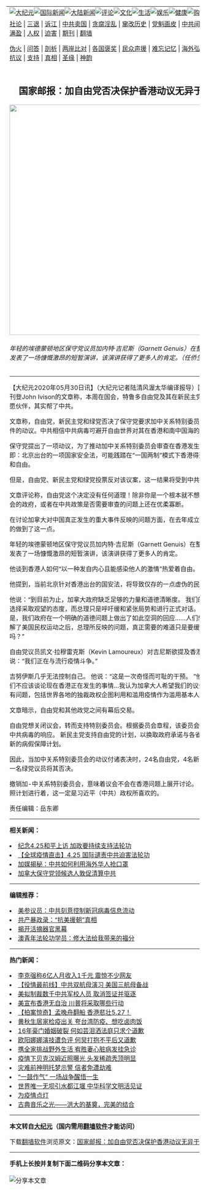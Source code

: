 <a name="1" id="1" target="_blank"></a><span id="1"></span>
<table align=center border="0"><tr><td colspan="2" VALIGN=TOP><a href="https://github.com/q295/djy/blob/master/gb/nsc413.md#1"><img src="https://raw.githubusercontent.com/q295/www/master/t/djy/1.jpg" title="大纪元"></a><a href="https://github.com/q295/djy/blob/master/gb/n24hr.md#1"><img src="https://raw.githubusercontent.com/q295/www/master/t/djy/3.jpg" title="国际新闻"></a><a href="https://github.com/q295/djy/blob/master/gb/nsc413.md#1"><img src="https://raw.githubusercontent.com/q295/www/master/t/djy/4.jpg" title="大陆新闻"></a><a href="https://github.com/q295/djy/blob/master/gb/news392.md#1"><img src="https://raw.githubusercontent.com/q295/www/master/t/djy/5.jpg" title="评论"></a><a href="https://github.com/q295/djy/blob/master/gb/news2007.md#1"><img src="https://raw.githubusercontent.com/q295/www/master/t/djy/6.jpg" title="文化"></a><a href="https://github.com/q295/djy/blob/master/gb/news2008.md#1"><img src="https://raw.githubusercontent.com/q295/www/master/t/djy/7.jpg" title="生活"></a><a href="https://github.com/q295/djy/blob/master/gb/ncyule.md#1"><img src="https://raw.githubusercontent.com/q295/www/master/t/djy/8.jpg" title="娱乐"></a><a href="https://github.com/q295/djy/blob/master/gb/nsc1002.md#1"><img src="https://raw.githubusercontent.com/q295/www/master/t/djy/9.jpg" title="健康"><a href="https://www.youlucky.com"><img src="https://raw.githubusercontent.com/q295/www/master/t/djy/10.jpg" title="购物"></a><a href="https://donate.epochtimes.com/?utm_medium=epochtimes&utm_source=referral&utm_campaign=donate_button_djyarticleheader"><img src="https://raw.githubusercontent.com/q295/www/master/t/djy/12.jpg" title="捐款"></a></td></tr>
<tr><td colspan="2" VALIGN=TOP><a target="_blank" href="https://github.com/q295/djy/blob/master/gb/9p.md#1">社论</a> | <a target="_blank" href="https://github.com/q295/djy/blob/master/gb/nf5657.md#1">三退</a> | <a target="_blank" href="https://github.com/q295/djy/blob/master/gb/nf6124.md#1">诉江</a> | <a target="_blank" href="https://github.com/q295/djy/blob/master/gb/nf1176117.md#1">中共卖国</a> | <a target="_blank" href="https://github.com/q295/djy/blob/master/gb/nf5773.md#1">贪腐淫乱</a> | <a target="_blank" href="https://github.com/q295/djy/blob/master/gb/nf1176115.md#1">窜改历史</a> | <a target="_blank" href="https://github.com/q295/djy/blob/master/gb/nf1176107.md#1">党魁画皮</a> | <a target="_blank" href="https://github.com/q295/djy/blob/master/gb/nf1320400.md#1">中共间谍</a> | <a target="_blank" href="https://github.com/q295/djy/blob/master/gb/nf1176114.md#1">破坏传统</a> | <a target="_blank" href="https://github.com/q295/ntdtv/blob/master/gb/prog447_1.md#1">恶贯满盈</a> | <a target="_blank" href="https://github.com/q295/djy/blob/master/gb/ncid278.md#1">人权</a> | <a target="_blank" href="https://github.com/q295/djy/blob/master/gb/nf1176111.md#1">迫害</a> | <a target="_blank" href="https://gitlab.com/szzdlab/mh-qikan/blob/master/README.md#1">期刊</a> | <a target="_blank" href="https://github.com/q295/www/blob/master/README.md?zsrh#8">翻墙</a></p><p><a target="_blank" href="https://github.com/q295/djy/blob/master/gb/nf5562.md#1">伪火</a> | <a target="_blank" href="https://github.com/q295/djy/blob/master/gb/nf4378.md#1">问答</a> | <a target="_blank" href="https://github.com/q295/djy/blob/master/gb/nf5792.md#1">剖析</a> | <a target="_blank" href="https://github.com/q295/djy/blob/master/gb/nf5735.md#1">两岸比对</a> | <a target="_blank" href="https://github.com/q295/djy/blob/master/gb/nf6119.md#1">各国褒奖</a> | <a target="_blank" href="https://github.com/q295/djy/blob/master/gb/nf6120.md#1">民众声援</a> | <a target="_blank" href="https://github.com/q295/djy/blob/master/gb/nf1188594.md#1">难忘记忆</a> | <a target="_blank" href="https://github.com/q295/djy/blob/master/gb/nf3180.md#1">海外弘传</a> | <a target="_blank" href="https://github.com/q295/djy/blob/master/gb/nf5410.md#1">万人上访</a> | <a target="_blank" href="https://github.com/q295/ntdtv/blob/master/gb/prog1530_1.md#1">和平抗议</a> | <a target="_blank" href="https://github.com/q295/djy/blob/master/gb/nf4386.md#1">支持</a> | <a target="_blank" href="https://github.com/q295/djy/blob/master/gb/nf4389.md#1">真相</a> | <a target="_blank" href="https://github.com/q295/djy/blob/master/gb/nf5790.md#1">圣缘</a> | <a target="_blank" href="https://github.com/q295/djy/blob/master/gb/nf4786.md#1">神韵</a></td></tr>
<tr><td VALIGN=TOP width="626"><h2 align=center>国家邮报：加自由党否决保护香港动议无异于帮中共</h2>
<img width="600" src="https://i.epochtimes.com/assets/uploads/2020/04/9G9A9588-600x400.jpg" />
<h6>年轻的埃德蒙顿地区保守党议员加内特·吉尼斯（Garnett Genuis）在整个会议厅内，发表了一场慷慨激昂的短暂演讲，该演讲获得了更多人的肯定。（任侨生/大纪元）
</h6>
<hr>
	<p>【大纪元2020年05月30日讯】（大纪元记者陆清风渥太华编译报导）国家邮报26日刊登John Ivison的文章称，本周在国会，特鲁多自由党及其在新民主党和绿党中的意愿伙伴，其实帮了中共。</p>
<p>文章称，自由党，新民主党和绿党否决了保守党要求加中关系特别委员会审议香港事件的动议。中共相信中共病毒可避开自由世界对其在香港和南中国海的势力扩张。</p>
<p>保守党提出了一项动议，为了推动加中关系特别委员会审查在香港发生的事件——即：北京出台的一项国家安全法，可能践踏在“一国两制”模式下香港得到保护的权利和自由。</p>
<p>但是，自由党、新民主党和绿党投票反对该议案，这一结果将受到中共的欢迎。</p>
<p>文章评论称，自由党这个决定没有任何道理！除非你是一个根本就不想成立这个委员会的政府，或者在中共政策是否需要审查的问题上还在优柔寡断。</p>
<p>在讨论加拿大对中国真正发生的重大事件反映的问题方面，在去年成立的委员会更好的做到了这一点。</p>
<p>年轻的埃德蒙顿地区保守党议员加内特·吉尼斯（Garnett Genuis）在整个会议厅内，发表了一场慷慨激昂的短暂演讲，该演讲获得了更多人的肯定。</p>
<p>他谈到香港人如何“以一种发自内心且能感染他人的激情”热爱着自由。</p>
<p>他提到，当前北京针对香港出台的国安法，将导致仅存的一点虚伪的民主消失殆尽。</p>
<p>他说：“到目前为止，加拿大政府缺乏足够的力量和道德清晰度。 我们的外交部长则选择采取观望的态度，而总理只是呼吁缓和紧张局势和进行正式对话。 令人羞愧的是，我们政府在一个明确的道德问题上做出了如此空洞的回应……人们想知道，在了解了美国民权运动之后，总理所反映的问题，真正需要的难道只是要缓和紧张局势吗？”</p>
<p>自由党议员凯文·拉穆雷克斯（Kevin Lamoureux）对吉尼斯欲提及香港表示质疑，他说：“我们正在与流行疫情斗争。”</p>
<p>吉努伊斯几乎无法控制自己。 他说：“这是一次奇怪而可耻的干预。 ”他的暗示是，我们不应该谈论现在香港正在发生的事情&#8230;我认为加拿大人希望我们的议会积极参与所有问题，包括世界各地的独裁政权企图利用和滥用疫情作为滥用基本人权的借口。</p>
<p>文章暗示，自由党和其他政党之间有幕后交易。</p>
<p>自由党想关闭议会，转而支持特别委员会。根据委员会章程，该委员会仅限于审查对中共病毒的响应。 新民主党支持自由党的计划，以换取政府承诺与各省合作制定一项新的病假保障计划。</p>
<p>因此，当加中关系特别委员会的动议付诸表决时，24名自由党，4名新民主党议员和一名绿党议员将其否决。</p>
<p>撤销加-中关系特别委员会，意味着议会不会在香港问题上展开讨论。 当实际情况按照计划进行着，这一定是习近平（中共）政权所喜欢的。</p>
<p>责任编辑：岳东卿</p>
	
<hr>


<strong>相关新闻：</strong>
<li><a href="https://github.com/q295/djy/blob/master/gb/20/4/24/n12056727.md#1">纪念4.25和平上访 加政要持续支持法轮功</a></li>
<li><a href="https://github.com/q295/djy/blob/master/gb/20/4/26/n12062346.md#1">【全球疫情直击】4.25 国际谴责中共迫害法轮功</a></li>
<li><a href="https://github.com/q295/djy/blob/master/gb/20/4/30/n12074090.md#1">加媒揭秘：中共如何利用海外华人抢口罩</a></li>
<li><a href="https://github.com/q295/djy/blob/master/gb/20/5/12/n12100683.md#1">加拿大保守党领候选人敦促清算中共</a></li>
<hr>


<strong>编辑推荐：</strong>
<li><a href="https://github.com/onzhi266/djy/blob/master/gb/20/2/22/n11887949.md#1">美参议员：中共刻意控制新冠病毒信息流动</a></li>
<li><a href="https://github.com/tsiac2612/djy/blob/master/gb/18/10/15/n10784939.md#1" target="_blank">共产暴政录：“抗美援朝”真相</a></li><li><a href="https://github.com/q295/djy/blob/master/gb/10/4/19/n2881569.md?dfh#1" target="_blank">揭开活摘器官黑幕</a></li><li><a href="https://github.com/tsiac2612/djy/blob/master/gb/19/10/11/n11581886.md#1" target="_blank">澳青年法轮功学员：修大法给我带来的福分</a></li>
<hr>

<strong>热门新闻：</strong>
<li><a href="https://github.com/q295/djy/blob/master/gb/20/5/28/n12144173.md#1">李克强称6亿人月收入1千元 震惊不少网友</a></li>
<li><a href="https://github.com/q295/djy/blob/master/gb/20/5/28/n12144826.md#1">【役情最前线】中共双航母演习 美国三航母备战</a></li>
<li><a href="https://github.com/q295/djy/blob/master/gb/20/5/28/n12143427.md#1">美拟制裁数千中共军校人员 取消签证并驱逐</a></li>
<li><a href="https://github.com/q295/djy/blob/master/gb/20/5/27/n12141717.md#1">美宣布香港无自治 川普将采取哪些行动</a></li>
<li><a href="https://github.com/q295/djy/blob/master/gb/20/5/28/n12142102.md#1">【拍案惊奇】孟晚舟翻船 香港悲壮5.27！</a></li>
<li><a href="https://github.com/q295/djy/blob/master/gb/20/5/27/n12139391.md#1">黄秋生居家检疫出关 夸台湾防疫、想吃卤肉饭</a></li>
<li><a href="https://github.com/q295/djy/blob/master/gb/20/5/28/n12144633.md#1">16年豪门婚姻破裂 何如芸泪洒法庭只求个道歉</a></li>
<li><a href="https://github.com/q295/djy/blob/master/gb/20/5/26/n12139000.md#1">欧阳娜娜演技遭负评 何炅打抱不平后又道歉</a></li>
<li><a href="https://github.com/q295/djy/blob/master/gb/20/5/27/n12140007.md#1">携全家挑战野外生活 宥胜妻心脏病发挂急诊</a></li>
<li><a href="https://github.com/q295/djy/blob/master/gb/20/5/26/n12138702.md#1">疫情下贝克汉姆近照曝光 头发稀疏秃顶明显</a></li>
<li><a href="https://github.com/q295/djy/blob/master/gb/20/4/18/n12042366.md#1">灾难前神明托梦示警 信者免遭劫难</a></li>
<li><a href="https://github.com/q295/djy/blob/master/gb/20/5/25/n12134403.md#1">“一鼓作气” 一场战争醒悟一生</a></li>
<li><a href="https://github.com/q295/djy/blob/master/gb/20/5/22/n12128808.md#1">世界唯一无坝引水都江堰  中华科学文明活见证</a></li>
<li><a href="https://github.com/q295/djy/blob/master/gb/20/5/27/n12139736.md#1">为疫情点灯</a></li>
<li><a href="https://github.com/q295/djy/blob/master/gb/20/4/10/n12019598.md#1">古典音乐之光——洪大的基奠，完美的结合</a></li>
<hr>

<strong>本文转自<a href="https://www.epochtimes.com">大纪元</a>（国内需用<a href="https://github.com/q295/www/blob/master/README.md#8">翻墙软件</a>才能访问）</strong><p>下载<a href="https://github.com/q295/www/blob/master/README.md#8">翻墙软件</a>浏览原文：<a href="https://www.epochtimes.com/gb/20/5/29/n12147417.htm">国家邮报：加自由党否决保护香港动议无异于帮中共</a></p><hr>

<strong>手机上长按并复制下面二维码分享本文章：</strong><br><br><img src="http://d1p1.ip.zn2.us/v.php?action=qrcode&url=https://github.com/q295/djy/blob/master/gb/20/5/29/n12147417.md%231" title="分享本文章"></td><td VALIGN=TOP><a href="https://github.com/q295/djy/blob/master/gb/16/1/21/n4622075.md?dfh#1" target="_blank"><img src="https://raw.githubusercontent.com/q295/djy/master/gb/300/wei-f1.jpg" title="中共的伪火骗局"  alt="中共的伪火骗局"></a><br><a href="https://github.com/q295/www/blob/master/README.md?dfh#9" target="_blank"><img src="https://raw.githubusercontent.com/q295/djy/master/gb/300/yong-h.jpg" title="永恒的见证"  alt="永恒的见证"></a><br><a href="https://github.com/q295/djy/blob/master/gb/13/9/29/n3974789.md?dfh#1" target="_blank"><img src="https://raw.githubusercontent.com/q295/djy/master/gb/300/shang-lnz.jpg" title="善良女子被中共投男牢"  alt="善良女子被中共投男牢"></a><br><a href="https://github.com/q295/djy/blob/master/gb/16/3/16/n4663449.md?dfh#1" target="_blank"><img src="https://raw.githubusercontent.com/q295/djy/master/gb/300/huo-z3.jpg" title="警卫目击活摘器官"  alt="警卫目击活摘器官"></a><br><a href="https://github.com/q295/djy/blob/master/gb/16/8/7/n8177641.md?dfh#1" target="_blank"><img src="https://raw.githubusercontent.com/q295/djy/master/gb/300/huo-z4.jpg" title="证人描述活摘恐怖"  alt="证人描述活摘恐怖"></a><br><a href="https://github.com/q295/djy/blob/master/gb/10/4/19/n2881569.md?dfh#1" target="_blank"><img src="https://raw.githubusercontent.com/q295/djy/master/gb/300/huo-z1.jpg" title="揭开活摘器官黑幕"  alt="揭开活摘器官黑幕"></a><br><a href="https://github.com/q295/djy/blob/master/gb/10/11/7/n3077476.md?dfh#1" target="_blank"><img src="https://raw.githubusercontent.com/q295/djy/master/gb/300/ma-ks.jpg" title="马克思的成魔之路"  alt="马克思的成魔之路"></a><br><a href="https://github.com/q295/djy/blob/master/gb/14/6/9/n4173977.md?dfh#1" target="_blank"><img src="https://raw.githubusercontent.com/q295/djy/master/gb/300/chang-zs.jpg" title="藏字石 蕴天机"  alt="藏字石 蕴天机"></a><br><a href="https://github.com/q295/djy/blob/master/gb/18/5/10/n10381511.md?dfh#1" target="_blank"><img src="https://raw.githubusercontent.com/q295/djy/master/gb/300/st1.jpg" title="关注3亿人三退"  alt="关注3亿人三退"></a><br><a href="https://github.com/q295/djy/blob/master/gb/18/3/21/n10237682.md?dfh#1" target="_blank"><img src="https://raw.githubusercontent.com/q295/djy/master/gb/300/jie-t.jpg" title="解体中共复兴中华"  alt="解体中共复兴中华"></a><br><a href="https://github.com/q295/djy/blob/master/gb/9/2/9/n2422991.md?dfh#1" target="_blank"><img src="https://raw.githubusercontent.com/q295/djy/master/gb/300/gao-zs.jpg" title="中共迫害良心律师"  alt="中共迫害良心律师"></a><br><a href="https://github.com/q295/djy/blob/master/gb/18/12/9/n10900044.md?dfh#1" target="_blank"><img src="https://raw.githubusercontent.com/q295/djy/master/gb/300/sj1.jpg" title="303万人举报江泽民"  alt="303万人举报江泽民"></a><br><a href="https://github.com/q295/djy/blob/master/gb/18/8/28/n10672014.md?dfh#1" target="_blank"><img src="https://raw.githubusercontent.com/q295/djy/master/gb/300/sj2.jpg" title="这些官员为何起诉江泽民"  alt="这些官员为何起诉江泽民"></a><br><a href="https://github.com/q295/djy/blob/master/gb/8/12/18/n2367165.md?dfh#1" target="_blank"><img src="https://raw.githubusercontent.com/q295/djy/master/gb/300/liangan.jpg" title="海峡两岸的强烈对比"  alt="海峡两岸的强烈对比"></a><br><a href="https://github.com/q295/djy/blob/master/gb/15/12/10/n4593139.md?dfh#1" target="_blank"><img src="https://raw.githubusercontent.com/q295/djy/master/gb/300/jia-ndzl.jpg" title="加拿大总理的贺信"  alt="加拿大总理的贺信"></a><br><a href="https://github.com/q295/djy/blob/master/gb/11/6/17/n3289382.md?dfh#1" target="_blank"><img src="https://raw.githubusercontent.com/q295/djy/master/gb/300/xiao-wd.jpg" title="探寻真相兼听则明"  alt="探寻真相兼听则明"></a><br><a href="https://github.com/q295/djy/blob/master/gb/18/10/27/n10812623.md?dfh#1" target="_blank"><img src="https://raw.githubusercontent.com/q295/djy/master/gb/300/yindu.jpg" title="印度媒体报道东方"  alt="印度媒体报道东方"></a><br><a href="https://github.com/q295/djy/blob/master/gb/18/6/9/n10469652.md?dfh#1" target="_blank"><img src="https://raw.githubusercontent.com/q295/djy/master/gb/300/xie-j.jpg" title="不一样的海外校园"  alt="不一样的海外校园"></a><br><a href="https://github.com/q295/djy/blob/master/gb/7/4/5/n1669415.md?dfh#1" target="_blank"><img src="https://raw.githubusercontent.com/q295/djy/master/gb/300/li-up.jpg" title="从大师到徒弟的传奇"  alt="从大师到徒弟的传奇"></a><br><a href="https://github.com/q295/djy/blob/master/gb/17/5/26/n9191512.md?dfh#1" target="_blank"><img src="https://raw.githubusercontent.com/q295/djy/master/gb/300/zfl2.jpg" title="亿万人与东方一本奇书"  alt="亿万人与东方一本奇书"></a><br><a href="https://github.com/q295/djy/blob/master/gb/13/11/27/n4020290.md?dfh#1" target="_blank"><img src="https://raw.githubusercontent.com/q295/djy/master/gb/300/zhen-h.jpg" title="大陆见不到的震撼场面"  alt="大陆见不到的震撼场面"></a><br><a href="https://github.com/q295/djy/blob/master/gb/15/7/17/n4482910.md?dfh#1" target="_blank"><img src="https://raw.githubusercontent.com/q295/djy/master/gb/300/dalu-sk.jpg" title="人心向善 大陆当初盛况"  alt="人心向善 大陆当初盛况"></a><br><a href="https://github.com/q295/djy/blob/master/gb/19/1/5/n10955468.md?dfh#1" target="_blank"><img src="https://raw.githubusercontent.com/q295/djy/master/gb/300/zfl1.jpg" title="追寻真理 这书讲什么"  alt="追寻真理 这书讲什么"></a><br><a href="https://github.com/q295/www/blob/master/README.md?dfh#1" target="_blank"><img src="https://raw.githubusercontent.com/q295/djy/master/gb/300/fq1.jpg" title="下载免费翻墙软件"  alt="下载免费翻墙软件"></a><br></td></tr></table>

